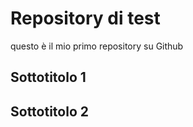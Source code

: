 # Repository di test

questo è il mio primo repository su Github

## Sottotitolo 1

## Sottotitolo 2
